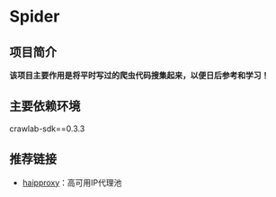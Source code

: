 # Spider

## 项目简介

**该项目主要作用是将平时写过的爬虫代码搜集起来，以便日后参考和学习！**

## 主要依赖环境

crawlab-sdk==0.3.3

## 推荐链接

- [haipproxy](https://github.com/SpiderClub/haipproxy)：高可用IP代理池